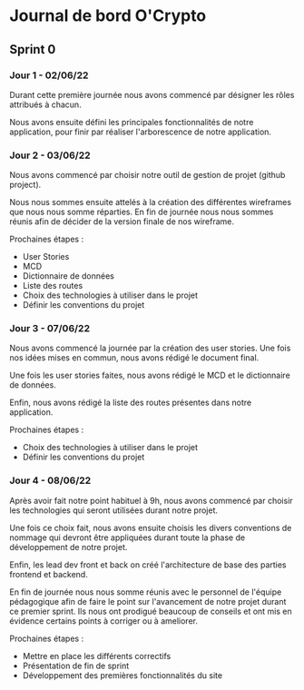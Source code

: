 # Journal de bord O'Crypto

## Sprint 0

### Jour 1 - 02/06/22
Durant cette première journée nous avons commencé par désigner les rôles attribués à chacun.

Nous avons ensuite défini les principales fonctionnalités de notre application, pour finir par réaliser l'arborescence de notre application.

### Jour 2 - 03/06/22
Nous avons commencé par choisir notre outil de gestion de projet (github project).

Nous nous sommes ensuite attelés à la création des différentes wireframes que nous nous somme réparties.
En fin de journée nous nous sommes réunis afin de décider de la version finale de nos wireframe.

Prochaines étapes : 
* User Stories
* MCD
* Dictionnaire de données
* Liste des routes
* Choix des technologies à utiliser dans le projet
* Définir les conventions du projet

### Jour 3 - 07/06/22
Nous avons commencé la journée par la création des user stories. Une fois nos idées mises en commun, nous avons rédigé le document final.

Une fois les user stories faites, nous avons rédigé le MCD et le dictionnaire de données.

Enfin, nous avons rédigé la liste des routes présentes dans notre application.

Prochaines étapes :
* Choix des technologies à utiliser dans le projet
* Définir les conventions du projet

### Jour 4 - 08/06/22
Après avoir fait notre point habituel à 9h, nous avons commencé par choisir les technologies qui seront utilisées durant notre projet.

Une fois ce choix fait, nous avons ensuite choisis les divers conventions de nommage qui devront être appliquées durant toute la phase de développement de notre projet.

Enfin, les lead dev front et back on créé l'architecture de base des parties frontend et backend.

En fin de journée nous nous somme réunis avec le personnel de l'équipe pédagogique afin de faire le point sur l'avancement de notre projet durant ce premier sprint.
Ils nous ont prodigué beaucoup de conseils et ont mis en évidence certains points à corriger ou à ameliorer.

Prochaines étapes : 
* Mettre en place les différents correctifs
* Présentation de fin de sprint
* Développement des premières fonctionnalités du site